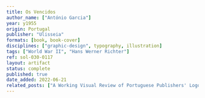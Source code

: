 ```yaml
---
title: Os Vencidos
author_name: ["António Garcia"]
year: y1955
origin: Portugal
publisher: "Ulisseia"
formats: [book, book-cover]
disciplines: ["graphic-design", typography, illustration]
tags: ["World War II", "Hans Werner Richter"]
ref: sol-030-0117
layout: artifact
status: complete
published: true
date_added: 2022-06-21
related_posts: ["A Working Visual Review of Portuguese Publishers' Logos"]
---
```


